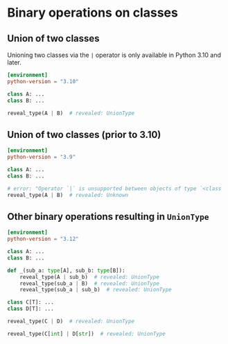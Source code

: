 # Binary operations on classes

## Union of two classes

Unioning two classes via the `|` operator is only available in Python 3.10 and later.

```toml
[environment]
python-version = "3.10"
```

```py
class A: ...
class B: ...

reveal_type(A | B)  # revealed: UnionType
```

## Union of two classes (prior to 3.10)

```toml
[environment]
python-version = "3.9"
```

```py
class A: ...
class B: ...

# error: "Operator `|` is unsupported between objects of type `<class 'A'>` and `<class 'B'>`"
reveal_type(A | B)  # revealed: Unknown
```

## Other binary operations resulting in `UnionType`

```toml
[environment]
python-version = "3.12"
```

```py
class A: ...
class B: ...

def _(sub_a: type[A], sub_b: type[B]):
    reveal_type(A | sub_b)  # revealed: UnionType
    reveal_type(sub_a | B)  # revealed: UnionType
    reveal_type(sub_a | sub_b)  # revealed: UnionType

class C[T]: ...
class D[T]: ...

reveal_type(C | D)  # revealed: UnionType

reveal_type(C[int] | D[str])  # revealed: UnionType
```
